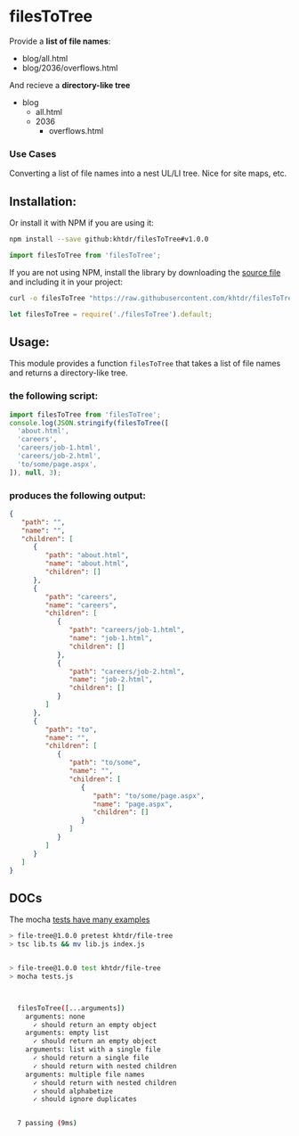 
# filesToTree

Provide a __list of file names__:
  - blog/all.html
  - blog/2036/overflows.html
  
And recieve a __directory-like tree__
  - blog
      - all.html
      - 2036
          - overflows.html

### Use Cases

Converting a list of file names into a nest UL/LI tree. Nice for site maps, etc.


## Installation:


Or install it with NPM if you are using it:
```bash
npm install --save github:khtdr/filesToTree#v1.0.0
```
```javascript
import filesToTree from 'filesToTree';
```

If you are not using NPM, install the library by downloading the [source file](https://raw.githubusercontent.com/khtdr/filesToTree/master/filesToTree.js) and including it in your project:
```bash
curl -o filesToTree "https://raw.githubusercontent.com/khtdr/filesToTree/master/filesToTree.js"
```
```javascript
let filesToTree = require('./filesToTree').default;
```

## Usage:

This module provides a function `filesToTree` that takes a list of file names and returns a directory-like tree.


### the following script:
```javascript
import filesToTree from 'filesToTree';
console.log(JSON.stringify(filesToTree([
  'about.html',
  'careers',
  'careers/job-1.html',
  'careers/job-2.html',
  'to/some/page.aspx',
]), null, 3);
```

### produces the following output:
```json
{
   "path": "",
   "name": "",
   "children": [
      {
         "path": "about.html",
         "name": "about.html",
         "children": []
      },
      {
         "path": "careers",
         "name": "careers",
         "children": [
            {
               "path": "careers/job-1.html",
               "name": "job-1.html",
               "children": []
            },
            {
               "path": "careers/job-2.html",
               "name": "job-2.html",
               "children": []
            }
         ]
      },
      {
         "path": "to",
         "name": "",
         "children": [
            {
               "path": "to/some",
               "name": "",
               "children": [
                  {
                     "path": "to/some/page.aspx",
                     "name": "page.aspx",
                     "children": []
                  }
               ]
            }
         ]
      }
   ]
}
```


## DOCs

The mocha [tests have many examples](./tests.js)

```bash
> file-tree@1.0.0 pretest khtdr/file-tree
> tsc lib.ts && mv lib.js index.js


> file-tree@1.0.0 test khtdr/file-tree
> mocha tests.js



  filesToTree([...arguments])
    arguments: none
      ✓ should return an empty object
    arguments: empty list
      ✓ should return an empty object
    arguments: list with a single file
      ✓ should return a single file
      ✓ should return with nested children
    arguments: multiple file names
      ✓ should return with nested children
      ✓ should alphabetize
      ✓ should ignore duplicates


  7 passing (9ms)

```
